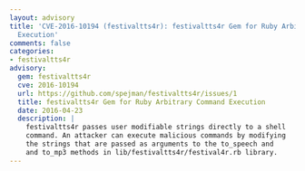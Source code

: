 ```yaml
---
layout: advisory
title: 'CVE-2016-10194 (festivaltts4r): festivaltts4r Gem for Ruby Arbitrary Command
  Execution'
comments: false
categories:
- festivaltts4r
advisory:
  gem: festivaltts4r
  cve: 2016-10194
  url: https://github.com/spejman/festivaltts4r/issues/1
  title: festivaltts4r Gem for Ruby Arbitrary Command Execution
  date: 2016-04-23
  description: |
    festivaltts4r passes user modifiable strings directly to a shell
    command. An attacker can execute malicious commands by modifying
    the strings that are passed as arguments to the to_speech and
    and to_mp3 methods in lib/festivaltts4r/festival4r.rb library.
---
```

